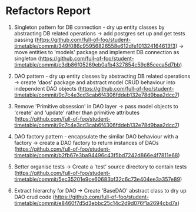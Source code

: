 Refactors Report
=================

1. Singleton pattern for DB connection - dry up entity classes by abstracting DB related operations
   -> add postgres set up and get tests passing (https://github.com/full-of-foo/student-timetable/commit/349f086c95956826558e612dfe101324164613f3)
   -> move entities to 'models' package and implement DB connection as singleton (https://github.com/full-of-foo/student-timetable/commit/c3db86f05269eb0afb4327854c59c85ceca5d7bb)  
   
2. DAO pattern - dry up entity classes by abstracting DB related operations
   -> create 'daos' package and abstract model CRUD behaviour into independent DAO objects (https://github.com/full-of-foo/student-timetable/commit/9c7c4e3cd3cab6f4306fddeb132e78d9baa2dcc7)
   
3. Remove 'Primitive obsession' in DAO layer
   -> pass model objects to 'create' and 'update' rather than primitive attributes (https://github.com/full-of-foo/student-timetable/commit/9c7c4e3cd3cab6f4306fddeb132e78d9baa2dcc7)
   
4. DAO factory pattern - encapsulate the similar DAO behaviour with a factory
   -> create a DAO factory to return instances of DAOs (https://github.com/full-of-foo/student-timetable/commit/b2fb67e3ba94496c43f5bd7242d866e4f7811e68)
   
5. Better organise tests
   -> Create a 'test' source directory to contain tests (https://github.com/full-of-foo/student-timetable/commit/5ec35201e9ce60683bf32c6c73e404ee3a357e89)
   
6. Extract hierarchy for DAO
   -> Create 'BaseDAO' abstract class to dry up DAO crud code (https://github.com/full-of-foo/student-timetable/commit/e8460f7d5d3ebbc25c14c2d9d076f1a2694cbd7a)